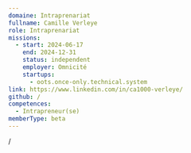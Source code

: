 ```yaml
---
domaine: Intraprenariat
fullname: Camille Verleye
role: Intraprenariat
missions:
  - start: 2024-06-17
    end: 2024-12-31
    status: independent
    employer: Omnicité
    startups:
      - oots.once-only.technical.system
link: https://www.linkedin.com/in/ca1000-verleye/
github: /
competences:
  - Intrapreneur(se)
memberType: beta
---
```

/